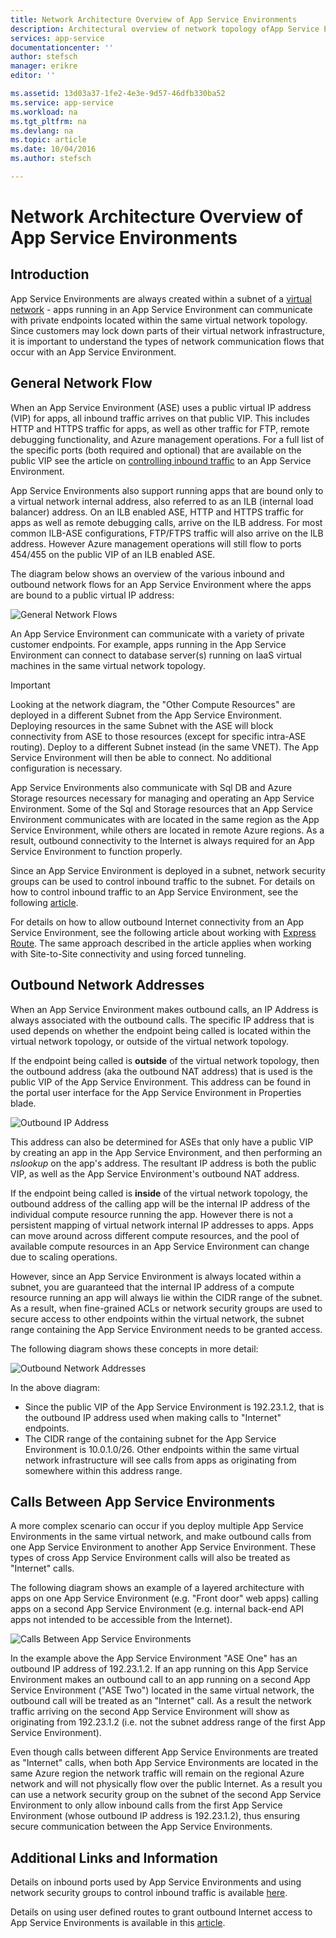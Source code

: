 ```yaml
---
title: Network Architecture Overview of App Service Environments
description: Architectural overview of network topology ofApp Service Environments.
services: app-service
documentationcenter: ''
author: stefsch
manager: erikre
editor: ''

ms.assetid: 13d03a37-1fe2-4e3e-9d57-46dfb330ba52
ms.service: app-service
ms.workload: na
ms.tgt_pltfrm: na
ms.devlang: na
ms.topic: article
ms.date: 10/04/2016
ms.author: stefsch

---
```

# Network Architecture Overview of App Service Environments
## Introduction
App Service Environments are always created within a subnet of a [virtual network][virtualnetwork] - apps running in an App Service Environment can communicate with private endpoints located within the same virtual network topology.  Since customers may lock down parts of their virtual network infrastructure, it is important to understand the types of network communication flows that occur with an App Service Environment.

## General Network Flow
When an App Service Environment (ASE) uses a public virtual IP address (VIP) for apps, all inbound traffic arrives on that public VIP.  This includes HTTP and HTTPS traffic for apps, as well as other traffic for FTP, remote debugging functionality, and Azure management operations.  For a full list of the specific ports (both required and optional) that are available on the public VIP see the article on [controlling inbound traffic][controllinginboundtraffic] to an App Service Environment. 

App Service Environments also support running apps that are bound only to a virtual network internal address, also referred to as an ILB (internal load balancer) address.  On an ILB enabled ASE, HTTP and HTTPS traffic for apps as well as remote debugging calls, arrive on the ILB address.  For most common ILB-ASE configurations, FTP/FTPS traffic will also arrive on the ILB address.  However Azure management operations will still flow to ports 454/455 on the public VIP of an ILB enabled ASE.

The diagram below shows an overview of the various inbound and outbound network flows for an App Service Environment where the apps are bound to a public virtual IP address:

![General Network Flows][GeneralNetworkFlows]

An App Service Environment can communicate with a variety of private customer endpoints.  For example, apps running in the App Service Environment can connect to database server(s) running on IaaS virtual machines in the same virtual network topology.

> [!IMPORTANT]
> Looking at the network diagram, the "Other Compute Resources" are deployed in a different Subnet from the App Service Environment. Deploying resources in the same Subnet with the ASE will block connectivity from ASE to those resources (except for specific intra-ASE routing). Deploy to a different Subnet instead (in the same VNET). The App Service Environment will then be able to connect. No additional configuration is necessary.
> 
> 

App Service Environments also communicate with Sql DB and Azure Storage resources necessary for managing and operating an App Service Environment.  Some of the Sql and Storage resources that an App Service Environment communicates with are located in the same region as the App Service Environment, while others are located in remote Azure regions.  As a result, outbound connectivity to the Internet is always required for an App Service Environment to function properly. 

Since an App Service Environment is deployed in a subnet, network security groups can be used to control inbound traffic to the subnet.  For details on how to control inbound traffic to an App Service Environment, see the following [article][controllinginboundtraffic].

For details on how to allow outbound Internet connectivity from an App Service Environment, see the following article about working with [Express Route][ExpressRoute].  The same approach described in the article applies when working with Site-to-Site connectivity and using forced tunneling.

## Outbound Network Addresses
When an App Service Environment makes outbound calls, an IP Address is always associated with the outbound calls.  The specific IP address that is used depends on whether the endpoint being called is located within the virtual network topology, or outside of the virtual network topology.

If the endpoint being called is **outside** of the virtual network topology, then the outbound address (aka the outbound NAT address) that is used is the public VIP of the App Service Environment.  This address can be found in the portal user interface for the App Service Environment in Properties blade.

![Outbound IP Address][OutboundIPAddress]

This address can also be determined for ASEs that only have a public VIP by creating an app in the App Service Environment, and then performing an *nslookup* on the app's address. The resultant IP address is both the public VIP, as well as the App Service Environment's outbound NAT address.

If the endpoint being called is **inside** of the virtual network topology, the outbound address of the calling app will be the internal IP address of the individual compute resource running the app.  However there is not a persistent mapping of virtual network internal IP addresses to apps.  Apps can move around across different compute resources, and the pool of available compute resources in an App Service Environment can change due to scaling operations.

However, since an App Service Environment is always located within a subnet, you are guaranteed that the internal IP address of a compute resource running an app will always lie within the CIDR range of the subnet.  As a result, when fine-grained ACLs or network security groups are used to secure access to other endpoints within the virtual network, the subnet range containing the App Service Environment needs to be granted access.

The following diagram shows these concepts in more detail:

![Outbound Network Addresses][OutboundNetworkAddresses]

In the above diagram:

* Since the public VIP of the App Service Environment is 192.23.1.2, that is the outbound IP address used when making calls to "Internet" endpoints.
* The CIDR range of the containing subnet for the App Service Environment is 10.0.1.0/26.  Other endpoints within the same virtual network infrastructure will see calls from apps as originating from somewhere within this address range.

## Calls Between App Service Environments
A more complex scenario can occur if you deploy multiple App Service Environments in the same virtual network, and make outbound calls from one App Service Environment to another App Service Environment.  These types of cross App Service Environment calls will also be treated as "Internet" calls.

The following diagram shows an example of a layered architecture with apps on one App Service Environment (e.g. "Front door" web apps) calling apps on a second App Service Environment (e.g. internal back-end API apps not intended to be accessible from the Internet). 

![Calls Between App Service Environments][CallsBetweenAppServiceEnvironments] 

In the example above the App Service Environment "ASE One" has an outbound IP address of 192.23.1.2.  If an app running on this App Service Environment makes an outbound call to an app running on a second App Service Environment ("ASE Two") located in the same virtual network, the outbound call will be treated as an "Internet" call.  As a result the network traffic arriving on the second App Service Environment will show as originating from 192.23.1.2 (i.e. not the subnet address range of the first App Service Environment).

Even though calls between different App Service Environments are treated as "Internet" calls, when both App Service Environments are located in the same Azure region the network traffic will remain on the regional Azure network and will not physically flow over the public Internet.  As a result you can use a network security group on the subnet of the second App Service Environment to only allow inbound calls from the first App Service Environment (whose outbound IP address is 192.23.1.2), thus ensuring secure communication between the App Service Environments.

## Additional Links and Information
Details on inbound ports used by App Service Environments and using network security groups to control inbound traffic is available [here][controllinginboundtraffic].

Details on using user defined routes to grant outbound Internet access to App Service Environments is available in this [article][ExpressRoute]. 

<!-- LINKS -->
[virtualnetwork]: http://azure.microsoft.com/services/virtual-network/
[controllinginboundtraffic]:  app-service-app-service-environment-control-inbound-traffic.md
[ExpressRoute]:  app-service-app-service-environment-network-configuration-expressroute.md

<!-- IMAGES -->
[GeneralNetworkFlows]: ./media/app-service-app-service-environment-network-architecture-overview/NetworkOverview-1.png
[OutboundIPAddress]: ./media/app-service-app-service-environment-network-architecture-overview/OutboundIPAddress-1.png
[OutboundNetworkAddresses]: ./media/app-service-app-service-environment-network-architecture-overview/OutboundNetworkAddresses-1.png
[CallsBetweenAppServiceEnvironments]: ./media/app-service-app-service-environment-network-architecture-overview/CallsBetweenEnvironments-1.png

